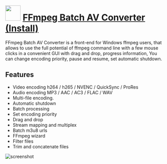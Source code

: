 ﻿# <img src="https://cdn.jsdelivr.net/gh/chtof/chocolatey-packages/automatic/ffmpeg-batch.install/ffmpeg-batch.install.png" width="48" height="48"/> [FFmpeg Batch AV Converter (Install)](https://chocolatey.org/packages/ffmpeg-batch.install)

FFmpeg Batch AV Converter is a front-end for Windows ffmpeg users, that allows to use the full potential of ffmpeg command line with a few mouse clicks in a convenient GUI with drag and drop, progress information, You can change encoding priority, pause and resume, set automatic shutdown.

## Features
- Video encoding h264 / h265 / NVENC / QuickSync / ProRes
- Audio encoding MP3 / AAC / AC3 / FLAC / WAV
- Multi-file encoding.
- Automatic shutdown
- Batch processing
- Set encoding priority
- Drag and drop
- Stream mapping and multiplex
- Batch m3u8 urls
- FFmpeg wizard
- Filter files
- Trim and concatenate files

![screenshot](https://cdn.jsdelivr.net/gh/chtof/chocolatey-packages/automatic/ffmpeg-batch.install/screenshot.png)